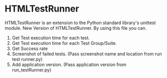 # HTMLTestRunner
HTMLTestRunner is an extension to the Python standard library's unittest module.
New Version of HTMLTestRunner.
By using this file you can.
1. Get Test execution time for each test.
2. Get Test execution time for each Test Group/Suite.
3. Get Success rate 
4. Screenshot of failed tests. (Pass screenshot name and location from run test runner.py)
5. Add application version. (Pass application version from run_testRunner.py)
